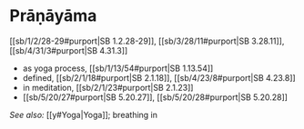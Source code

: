 # Prāṇāyāma

[[sb/1/2/28-29#purport|SB 1.2.28-29]], [[sb/3/28/11#purport|SB 3.28.11]], [[sb/4/31/3#purport|SB 4.31.3]]

* as yoga process, [[sb/1/13/54#purport|SB 1.13.54]]
* defined, [[sb/2/1/18#purport|SB 2.1.18]], [[sb/4/23/8#purport|SB 4.23.8]]
* in meditation, [[sb/2/1/23#purport|SB 2.1.23]]
*  [[sb/5/20/27#purport|SB 5.20.27]], [[sb/5/20/28#purport|SB 5.20.28]]

*See also:* [[y#Yoga|Yoga]]; breathing in
